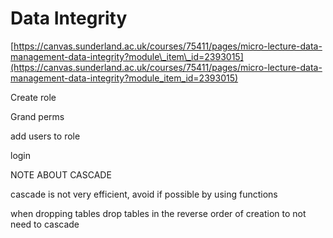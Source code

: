 # Data Integrity
[https://canvas.sunderland.ac.uk/courses/75411/pages/micro-lecture-data-management-data-integrity?module\_item\_id=2393015](https://canvas.sunderland.ac.uk/courses/75411/pages/micro-lecture-data-management-data-integrity?module_item_id=2393015)

Create role 

Grand perms

add users to role

login

NOTE ABOUT CASCADE

cascade is not very efficient, avoid if possible by using functions

when dropping tables drop tables in the reverse order of creation to not need to cascade
